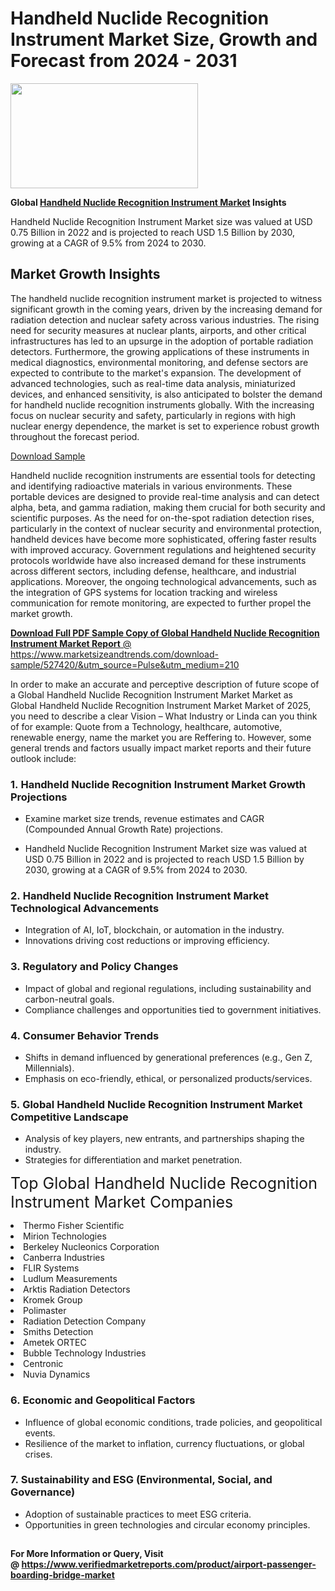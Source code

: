 <H1>Handheld Nuclide Recognition Instrument Market Size, Growth and Forecast from 2024 - 2031</H1><img class="aligncenter size-medium wp-image-584254" src="https://thirdeyenews.in/wp-content/uploads/2024/09/Global-Market-Research-300x168.jpeg" alt="" width="300" height="168" /><p><strong>Global&nbsp;<a href="https://www.marketsizeandtrends.com/download-sample/527420/&amp;utm_source=Pulse&amp;utm_medium=210">Handheld Nuclide Recognition Instrument Market</a> Insights</strong></p><p>Handheld Nuclide Recognition Instrument Market size was valued at USD 0.75 Billion in 2022 and is projected to reach USD 1.5 Billion by 2030, growing at a CAGR of 9.5% from 2024 to 2030.</p><p><h2>Market Growth Insights</h2> <p>The handheld nuclide recognition instrument market is projected to witness significant growth in the coming years, driven by the increasing demand for radiation detection and nuclear safety across various industries. The rising need for security measures at nuclear plants, airports, and other critical infrastructures has led to an upsurge in the adoption of portable radiation detectors. Furthermore, the growing applications of these instruments in medical diagnostics, environmental monitoring, and defense sectors are expected to contribute to the market's expansion. The development of advanced technologies, such as real-time data analysis, miniaturized devices, and enhanced sensitivity, is also anticipated to bolster the demand for handheld nuclide recognition instruments globally. With the increasing focus on nuclear security and safety, particularly in regions with high nuclear energy dependence, the market is set to experience robust growth throughout the forecast period.</p> <p><a href="#">Download Sample</a></p> <p>Handheld nuclide recognition instruments are essential tools for detecting and identifying radioactive materials in various environments. These portable devices are designed to provide real-time analysis and can detect alpha, beta, and gamma radiation, making them crucial for both security and scientific purposes. As the need for on-the-spot radiation detection rises, particularly in the context of nuclear security and environmental protection, handheld devices have become more sophisticated, offering faster results with improved accuracy. Government regulations and heightened security protocols worldwide have also increased demand for these instruments across different sectors, including defense, healthcare, and industrial applications. Moreover, the ongoing technological advancements, such as the integration of GPS systems for location tracking and wireless communication for remote monitoring, are expected to further propel the market growth.</p> <p><a href="#"></p><p><span class=""><strong>Download Full PDF Sample Copy of Global Handheld Nuclide Recognition Instrument Market Report</strong> @ <a href="https://www.marketsizeandtrends.com/download-sample/527420/&amp;utm_source=Pulse&amp;utm_medium=210" target="_blank">https://www.marketsizeandtrends.com/download-sample/527420/&amp;utm_source=Pulse&amp;utm_medium=210</a></span></p><p>In order to make an accurate and perceptive description of future scope of a Global&nbsp;Handheld Nuclide Recognition Instrument Market Market as Global&nbsp;Handheld Nuclide Recognition Instrument Market Market of 2025, you need to describe a clear Vision &ndash; What Industry or Linda can you think of for example: Quote from a Technology, healthcare, automotive, renewable energy, name the market you are Reffering to. However, some general trends and factors usually impact market reports and their future outlook include:</p><h3>1.&nbsp;<strong>Handheld Nuclide Recognition Instrument Market Growth Projections</strong></h3><ul><li>Examine market size trends, revenue estimates and CAGR (Compounded Annual Growth Rate) projections.</li><li><p>Handheld Nuclide Recognition Instrument Market size was valued at USD 0.75 Billion in 2022 and is projected to reach USD 1.5 Billion by 2030, growing at a CAGR of 9.5% from 2024 to 2030.</p></li></ul><h3>2.&nbsp;<strong>Handheld Nuclide Recognition Instrument Market Technological Advancements</strong></h3><ul><li>Integration of AI, IoT, blockchain, or automation in the industry.</li><li>Innovations driving cost reductions or improving efficiency.</li></ul><h3>3.&nbsp;<strong>Regulatory and Policy Changes</strong></h3><ul><li>Impact of global and regional regulations, including sustainability and carbon-neutral goals.</li><li>Compliance challenges and opportunities tied to government initiatives.</li></ul><h3>4.&nbsp;<strong>Consumer Behavior Trends</strong></h3><ul><li>Shifts in demand influenced by generational preferences (e.g., Gen Z, Millennials).</li><li>Emphasis on eco-friendly, ethical, or personalized products/services.</li></ul><h3>5.&nbsp;<strong>Global Handheld Nuclide Recognition Instrument Market Competitive Landscape</strong></h3><ul><li>Analysis of key players, new entrants, and partnerships shaping the industry.</li><li>Strategies for differentiation and market penetration.</li></ul><p data-pm-slice="1 1 []"><span style="color: inherit; font-family: inherit; font-size: 25px;">Top Global Handheld Nuclide Recognition Instrument Market Companies</span></p><div class="" data-test-id=""><p><li>Thermo Fisher Scientific</li><li> Mirion Technologies</li><li> Berkeley Nucleonics Corporation</li><li> Canberra Industries</li><li> FLIR Systems</li><li> Ludlum Measurements</li><li> Arktis Radiation Detectors</li><li> Kromek Group</li><li> Polimaster</li><li> Radiation Detection Company</li><li> Smiths Detection</li><li> Ametek ORTEC</li><li> Bubble Technology Industries</li><li> Centronic</li><li> Nuvia Dynamics</li></p></div><h3>6.&nbsp;<strong>Economic and Geopolitical Factors</strong></h3><ul><li>Influence of global economic conditions, trade policies, and geopolitical events.</li><li>Resilience of the market to inflation, currency fluctuations, or global crises.</li></ul><h3>7.&nbsp;<strong>Sustainability and ESG (Environmental, Social, and Governance)</strong></h3><ul><li>Adoption of sustainable practices to meet ESG criteria.</li><li>Opportunities in green technologies and circular economy principles.</li></ul><h2><strong style="font-size: 14px;">For More Information or Query, Visit @&nbsp;</strong><a style="background-color: #ffffff; font-size: 14px;" href="https://www.marketsizeandtrends.com/report/handheld-nuclide-recognition-instrument-market/" target="_blank">https://www.verifiedmarketreports.com/product/airport-passenger-boarding-bridge-market</a></h2>
